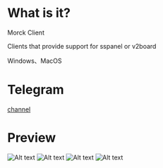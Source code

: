 # What is it?

Morck Client

Clients that provide support for sspanel or v2board

Windows、MacOS

# Telegram
[channel](https://t.me/morckgroup)

# Preview

![Alt text](https://github.com/morckclient/motch/blob/main/preview01.png)
![Alt text](https://github.com/morckclient/motch/blob/main/preview02.png)
![Alt text](https://github.com/morckclient/motch/blob/main/preview03.png)
![Alt text](https://github.com/morckclient/motch/blob/main/preview04.png)
